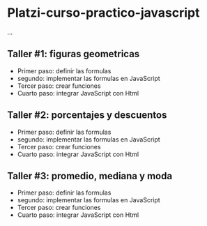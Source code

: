 # Platzi-curso-practico-javascript

...

## Taller #1: figuras geometricas

- Primer paso: definir las formulas
- segundo: implementar las formulas en JavaScript
- Tercer paso: crear funciones
- Cuarto paso: integrar JavaScript con Html

## Taller #2: porcentajes y descuentos
- Primer paso: definir las formulas
- segundo: implementar las formulas en JavaScript
- Tercer paso: crear funciones
- Cuarto paso: integrar JavaScript con Html


## Taller #3: promedio, mediana y moda
- Primer paso: definir las formulas
- segundo: implementar las formulas en JavaScript
- Tercer paso: crear funciones
- Cuarto paso: integrar JavaScript con Html